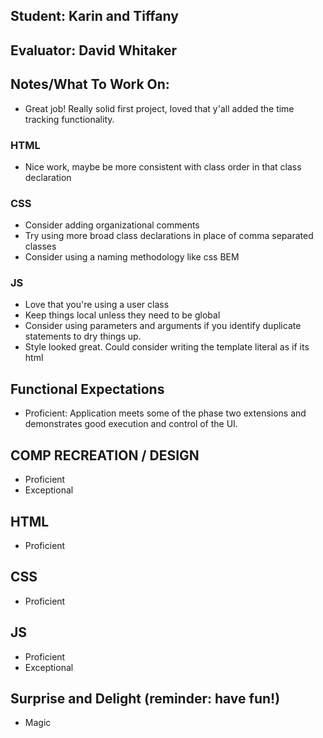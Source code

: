 ## Student: Karin and Tiffany
## Evaluator: David Whitaker
## Notes/What To Work On:

* Great job! Really solid first project, loved that y'all added the time tracking functionality.

### HTML

* Nice work, maybe be more consistent with class order in that class declaration

### CSS

* Consider adding organizational comments
* Try using more broad class declarations in place of comma separated classes
* Consider using a naming methodology like css BEM

### JS

* Love that you're using a user class
* Keep things local unless they need to be global
* Consider using parameters and arguments if you identify duplicate statements to dry things up.
* Style looked great. Could consider writing the template literal as if its html

## Functional Expectations

* Proficient: Application meets some of the phase two extensions and demonstrates good execution and control of the UI.

## COMP RECREATION / DESIGN

* Proficient  
* Exceptional  

## HTML

* Proficient  

## CSS

* Proficient  

## JS

* Proficient  
* Exceptional  

## Surprise and Delight (reminder: have fun!)

* Magic  

